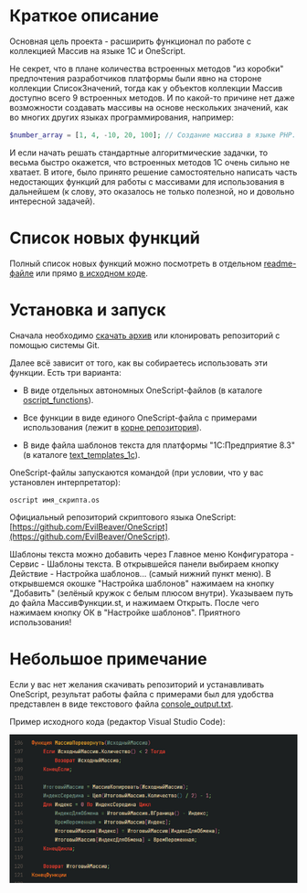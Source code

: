 # Краткое описание

Основная цель проекта - расширить функционал по работе с коллекцией Массив на языке 1С и OneScript.

Не секрет, что в плане количества встроенных методов "из коробки" предпочтения разработчиков платформы были явно на стороне коллекции СписокЗначений, тогда как у объектов коллекции Массив доступно всего 9 встроенных методов. И по какой-то причине нет даже возможности создавать массивы на основе нескольких значений, как во многих других языках программирования, например:

```php
$number_array = [1, 4, -10, 20, 100]; // Создание массива в языке PHP.
```

И если начать решать стандартные алгоритмические задачки, то весьма быстро окажется, что встроенных методов 1C очень сильно не хватает. В итоге, было принято решение самостоятельно написать часть недостающих функций для работы с массивами для использования в дальнейшем (к слову, это оказалось не только полезной, но и довольно интересной задачей).

# Список новых функций

Полный список новых функций можно посмотреть в отдельном [readme-файле](https://github.com/sudomango/1C-Extended-Arrays/blob/main/new_functions_readme.md) или прямо [в исходном коде](https://github.com/sudomango/1C-Extended-Arrays/blob/main/arrays_extended_functions.os).

# Установка и запуск

Сначала необходимо [скачать архив](https://github.com/sudomango/1C-Extended-Arrays/archive/refs/heads/main.zip) или клонировать репозиторий с помощью системы Git.

Далее всё зависит от того, как вы собираетесь использовать эти функции. Есть три варианта:

* В виде отдельных автономных OneScript-файлов (в каталоге [oscript_functions](https://github.com/sudomango/1C-Extended-Arrays/tree/main/oscript_functions)).

* Все функции в виде единого OneScript-файла с примерами использования (лежит в [корне репозитория](https://github.com/sudomango/1C-Extended-Arrays/tree/main/arrays_extended_functions.os)).

* В виде файла шаблонов текста для платформы "1С:Предприятие 8.3" (в каталоге [text_templates_1c](https://github.com/sudomango/1C-Extended-Arrays/tree/main/text_templates_1c)).

OneScript-файлы запускаются командой (при условии, что у вас установлен интерпретатор):

```shell
oscript имя_скрипта.os
```

Официальный репозиторий скриптового языка OneScript: [https://github.com/EvilBeaver/OneScript](https://github.com/EvilBeaver/OneScript).

Шаблоны текста можно добавить через Главное меню Конфигуратора - Сервис - Шаблоны текста. В открывшейся панели выбираем кнопку Действие - Настройка шаблонов... (самый нижний пункт меню). В открывшемся окошке "Настройка шаблонов" нажимаем на кнопку "Добавить" (зелёный кружок с белым плюсом внутри). Указываем путь до файла МассивФункции.st, и нажимаем Открыть. После чего нажимаем кнопку ОК в "Настройке шаблонов". Приятного использования!

# Небольшое примечание

Если у вас нет желания скачивать репозиторий и устанавливать OneScript, результат работы файла с примерами был для удобства представлен в виде текстового файла [console_output.txt](https://github.com/sudomango/1C-Extended-Arrays/blob/main/console_output.txt).

Пример исходного кода (редактор Visual Studio Code):

![Source Code Screen](source_code_screenshot.jpg)